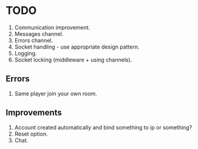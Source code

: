 # TODO

1. Communication improvement.
1. Messages channel.
1. Errors channel.
1. Socket handling - use appropriate design pattern.
1. Logging.
1. Socket locking (middleware + using channels).

## Errors

1. Same player join your own room.

## Improvements

1. Account created automatically and bind something to ip or something?
1. Reset option.
1. Chat.
